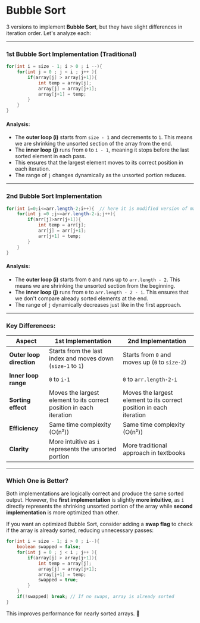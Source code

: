 # Bubble Sort

3 versions to implement **Bubble Sort**, but they have slight differences in iteration order. Let's analyze each:

---

### **1st Bubble Sort Implementation (Traditional)**

```java
for(int i = size - 1; i > 0 ; i --){
    for(int j = 0 ; j < i ; j++ ){
        if(array[j] > array[j+1]){
            int temp = array[j];
            array[j] = array[j+1];
            array[j+1] = temp;
        }
    }
}
```

#### **Analysis:**

- The **outer loop (i)** starts from `size - 1` and decrements to `1`. This means we are shrinking the unsorted section of the array from the end.
- The **inner loop (j)** runs from `0` to `i - 1`, meaning it stops before the last sorted element in each pass.
- This ensures that the largest element moves to its correct position in each iteration.
- The range of `j` changes dynamically as the unsorted portion reduces.

---

### **2nd Bubble Sort Implementation**

```java
for(int i=0;i<=arr.length-2;i++){  // here it is modified version of mam's way 
    for(int j =0 ;j<=arr.length-2-i;j++){
        if(arr[j]>arr[j+1]){
            int temp = arr[j];
            arr[j] = arr[j+1];
            arr[j+1] = temp;
        }
    }
}
```

#### **Analysis:**

- The **outer loop (i)** starts from `0` and runs up to `arr.length - 2`. This means we are shrinking the unsorted section from the beginning.
- The **inner loop (j)** runs from `0` to `arr.length - 2 - i`. This ensures that we don't compare already sorted elements at the end.
- The range of `j` dynamically decreases just like in the first approach.

---


### **Key Differences:**

| **Aspect**               | **1st Implementation**                                              | **2nd Implementation**                                              |
| ------------------------ | ------------------------------------------------------------------- | ------------------------------------------------------------------- |
| **Outer loop direction** | Starts from the last index and moves down (`size-1` to `1`)         | Starts from `0` and moves up (`0` to `size-2`)                      |
| **Inner loop range**     | `0` to `i-1`                                                        | `0` to `arr.length-2-i`                                             |
| **Sorting effect**       | Moves the largest element to its correct position in each iteration | Moves the largest element to its correct position in each iteration |
| **Efficiency**           | Same time complexity (O(n²))                                        | Same time complexity (O(n²))                                        |
| **Clarity**              | More intuitive as `i` represents the unsorted portion               | More traditional approach in textbooks                              |

---

### **Which One is Better?**

Both implementations are logically correct and produce the same sorted output. However, the **first implementation** is slightly **more intuitive**, as `i` directly represents the shrinking unsorted portion of the array while **second implementation** is more optimized than other.

If you want an optimized Bubble Sort, consider adding a **swap flag** to check if the array is already sorted, reducing unnecessary passes:

```java
for(int i = size - 1; i > 0 ; i--){
    boolean swapped = false;
    for(int j = 0 ; j < i ; j++ ){
        if(array[j] > array[j+1]){
            int temp = array[j];
            array[j] = array[j+1];
            array[j+1] = temp;
            swapped = true;
        }
    }
    if(!swapped) break; // If no swaps, array is already sorted
}
```

This improves performance for nearly sorted arrays. 🚀
